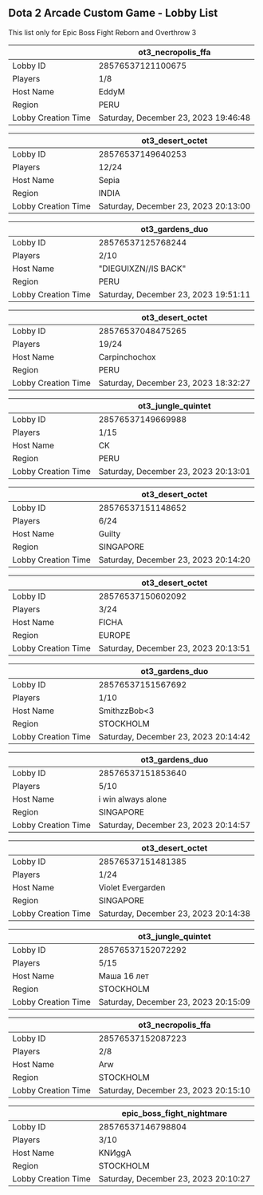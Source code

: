 ## Dota 2 Arcade Custom Game - Lobby List

This list only for Epic Boss Fight Reborn and Overthrow 3

|  | ot3_necropolis_ffa |
| ------ | ------ |
| Lobby ID | 28576537121100675 |
| Players | 1/8 |
| Host Name | EddyM |
| Region | PERU |
| Lobby Creation Time | Saturday, December 23, 2023 19:46:48 |


|  | ot3_desert_octet |
| ------ | ------ |
| Lobby ID | 28576537149640253 |
| Players | 12/24 |
| Host Name | Sepia |
| Region | INDIA |
| Lobby Creation Time | Saturday, December 23, 2023 20:13:00 |


|  | ot3_gardens_duo |
| ------ | ------ |
| Lobby ID | 28576537125768244 |
| Players | 2/10 |
| Host Name | "DIEGUIXZN//IS BACK" |
| Region | PERU |
| Lobby Creation Time | Saturday, December 23, 2023 19:51:11 |


|  | ot3_desert_octet |
| ------ | ------ |
| Lobby ID | 28576537048475265 |
| Players | 19/24 |
| Host Name | Carpinchochox |
| Region | PERU |
| Lobby Creation Time | Saturday, December 23, 2023 18:32:27 |


|  | ot3_jungle_quintet |
| ------ | ------ |
| Lobby ID | 28576537149669988 |
| Players | 1/15 |
| Host Name | CK |
| Region | PERU |
| Lobby Creation Time | Saturday, December 23, 2023 20:13:01 |


|  | ot3_desert_octet |
| ------ | ------ |
| Lobby ID | 28576537151148652 |
| Players | 6/24 |
| Host Name | Guilty |
| Region | SINGAPORE |
| Lobby Creation Time | Saturday, December 23, 2023 20:14:20 |


|  | ot3_desert_octet |
| ------ | ------ |
| Lobby ID | 28576537150602092 |
| Players | 3/24 |
| Host Name | FICHA |
| Region | EUROPE |
| Lobby Creation Time | Saturday, December 23, 2023 20:13:51 |


|  | ot3_gardens_duo |
| ------ | ------ |
| Lobby ID | 28576537151567692 |
| Players | 1/10 |
| Host Name | SmithzzBob<3 |
| Region | STOCKHOLM |
| Lobby Creation Time | Saturday, December 23, 2023 20:14:42 |


|  | ot3_gardens_duo |
| ------ | ------ |
| Lobby ID | 28576537151853640 |
| Players | 5/10 |
| Host Name | i win always alone |
| Region | SINGAPORE |
| Lobby Creation Time | Saturday, December 23, 2023 20:14:57 |


|  | ot3_desert_octet |
| ------ | ------ |
| Lobby ID | 28576537151481385 |
| Players | 1/24 |
| Host Name | Violet Evergarden |
| Region | SINGAPORE |
| Lobby Creation Time | Saturday, December 23, 2023 20:14:38 |


|  | ot3_jungle_quintet |
| ------ | ------ |
| Lobby ID | 28576537152072292 |
| Players | 5/15 |
| Host Name | Маша 16 лет |
| Region | STOCKHOLM |
| Lobby Creation Time | Saturday, December 23, 2023 20:15:09 |


|  | ot3_necropolis_ffa |
| ------ | ------ |
| Lobby ID | 28576537152087223 |
| Players | 2/8 |
| Host Name | Arw |
| Region | STOCKHOLM |
| Lobby Creation Time | Saturday, December 23, 2023 20:15:10 |


|  | epic_boss_fight_nightmare |
| ------ | ------ |
| Lobby ID | 28576537146798804 |
| Players | 3/10 |
| Host Name | KNИggA |
| Region | STOCKHOLM |
| Lobby Creation Time | Saturday, December 23, 2023 20:10:27 |


